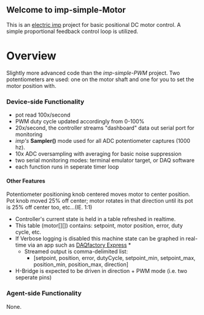 ## Welcome to imp-simple-Motor ##


This is an [electric imp](http://electricimp.com) project for basic positional DC motor control. A simple proportional feedback control loop is utilized.
# Overview #

Slightly more advanced code than the *imp-simple-PWM* project. Two potentiometers are used:  one on the motor shaft and one for you to set the motor position with.


### Device-side Functionality  ###
- pot read 100x/second
- PWM duty cycle updated accordingly from 0-100%
- 20x/second, the controller streams "dashboard" data out serial port for monitoring
- *imp's* **Sampler()** mode used for all ADC potentiometer captures (1000 hz).
- 10x ADC oversampling with averaging for basic noise suppression
- two serial monitoring modes: terminal emulator target, or DAQ software
- each function runs in seperate timer loop
#### Other Features ####

Potentiometer positioning knob centered moves motor to center position. Pot knob moved 25% off center; motor rotates in that direction until its pot is 25% off center too, etc...(IE. 1:1)

 * Controller's current state is held in a table refreshed in realtime.
 * This table (motor[][]) contains: setpoint, motor position, error, duty cycle, etc.
 * If Verbose logging is disabled this machine state can be graphed in real-time via an app such as [DAQfactory Express](http://daqexpress.com) * 
   * Streamed output is comma-delimited list:
     *   [setpoint, position, error, dutyCycle, setpoint_min, setpoint_max, position_min, position_max, direction]
 * H-Bridge is expected to be driven in direction + PWM mode (i.e. two seperate pins)

### Agent-side Functionality  ###
None.
